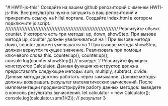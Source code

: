 "# HW11-js-this" 
Создайте на вашем github репозиторий с именем HW11-js-this. Все результаты нужно запушить в ваш репозиторий и прикрепить ссылку на hillel портале.
Создайте index.html в котором подключите js script.
///////////////////////////////////////////////////////////////////////
Реализуйте обьект counter. У которого есть три метода: up, down, showStep. 
При вызове метода up, counter должен увеличиваться на 1
При вызове метода down, counter должен уменьшатся на 1
При вызове метода showStep, должен вернутся текущее значение.
	Реализовать при помощи ключевого слова this.
	counter.up();
	counter.up();
	console.log(counter.showStep()) // выведет 2
Реализуйте функцию конструктор Calculator. Данная функция конструктор должна предоставлять следующие методы: sum, multiply, subtract, divide. Данные методы должны работать через замыкание. Данные методы должны возвращать результат математических вычислений. После имплементации продемонстрируйте работу данных методов: выведете в консоль результаты вычислений.
	let calculator = new Calculator();
	console.log(calculator.sum(1)(2)); // результат 3